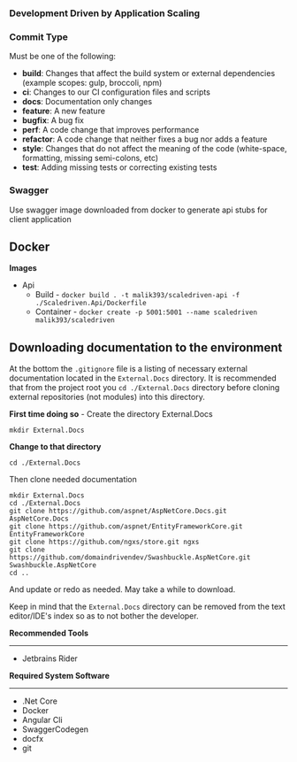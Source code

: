 ### Development Driven by Application Scaling

### Commit Type

Must be one of the following:

* **build**: Changes that affect the build system or external dependencies (example scopes: gulp, broccoli, npm)
* **ci**: Changes to our CI configuration files and scripts
* **docs**: Documentation only changes
* **feature**: A new feature
* **bugfix**: A bug fix
* **perf**: A code change that improves performance
* **refactor**: A code change that neither fixes a bug nor adds a feature
* **style**: Changes that do not affect the meaning of the code (white-space, formatting, missing semi-colons, etc)
* **test**: Adding missing tests or correcting existing tests

### Swagger
Use swagger image downloaded from docker to generate api stubs for client application

**Docker**
----------

**Images**

- Api 
    - Build  - ``docker build . -t malik393/scaledriven-api -f ./Scaledriven.Api/Dockerfile``
    - Container - ``docker create -p 5001:5001 --name scaledriven  malik393/scaledriven``


**Downloading documentation to the environment**
----

At the bottom the `.gitignore` file is a listing of necessary external documentation located in the `External.Docs` directory. It is recommended that from the project root you `cd ./External.Docs` directory before cloning external repositories (not modules) into this directory.

**First time doing so** - Create the directory External.Docs  

`mkdir External.Docs`  

**Change to that directory**

`cd ./External.Docs`

Then clone needed documentation

```
mkdir External.Docs
cd ./External.Docs
git clone https://github.com/aspnet/AspNetCore.Docs.git AspNetCore.Docs
git clone https://github.com/aspnet/EntityFrameworkCore.git EntityFrameworkCore
git clone https://github.com/ngxs/store.git ngxs
git clone https://github.com/domaindrivendev/Swashbuckle.AspNetCore.git Swashbuckle.AspNetCore
cd ..
```


And update or redo as needed. May take a while to download.

Keep in mind that the `External.Docs` directory can be removed from the text editor/IDE's index so as to not bother the developer.
 
**Recommended Tools**
___
- Jetbrains Rider

**Required System Software**
___
- .Net Core
- Docker
- Angular Cli
- SwaggerCodegen
- docfx
- git
